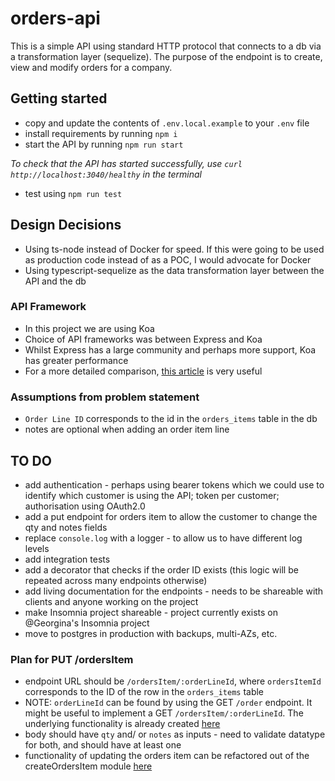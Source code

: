 # orders-api

This is a simple API using standard HTTP protocol that connects to a db via a transformation layer (sequelize). The purpose of the endpoint is to create, view and modify orders for a company.

## Getting started

- copy and update the contents of `.env.local.example` to your `.env` file
- install requirements by running `npm i`
- start the API by running `npm run start`

_To check that the API has started successfully, use `curl http://localhost:3040/healthy` in the terminal_

- test using `npm run test`

## Design Decisions

- Using ts-node instead of Docker for speed. If this were going to be used as production code instead of as a POC, I would advocate for Docker
- Using typescript-sequelize as the data transformation layer between the API and the db

### API Framework

- In this project we are using Koa
- Choice of API frameworks was between Express and Koa
- Whilst Express has a large community and perhaps more support, Koa has greater performance
- For a more detailed comparison, [this article](https://nodesource.com/blog/Express-Koa-Hapi/) is very useful

### Assumptions from problem statement

- `Order Line ID` corresponds to the id in the `orders_items` table in the db
- notes are optional when adding an order item line

## TO DO

- add authentication - perhaps using bearer tokens which we could use to identify which customer is using the API; token per customer; authorisation using OAuth2.0
- add a put endpoint for orders item to allow the customer to change the qty and notes fields
- replace `console.log` with a logger - to allow us to have different log levels
- add integration tests
- add a decorator that checks if the order ID exists (this logic will be repeated across many endpoints otherwise)
- add living documentation for the endpoints - needs to be shareable with clients and anyone working on the project
- make Insomnia project shareable - project currently exists on @Georgina's Insomnia project
- move to postgres in production with backups, multi-AZs, etc.

### Plan for PUT /ordersItem

- endpoint URL should be `/ordersItem/:orderLineId`, where `ordersItemId` corresponds to the ID of the row in the `orders_items` table
- NOTE: `orderLineId` can be found by using the GET `/order` endpoint. It might be useful to implement a GET `/ordersItem/:orderLineId`. The underlying functionality is already created [here](./src/data/ordersItem/getOrdersItem.ts)
- body should have `qty` and/ or `notes` as inputs - need to validate datatype for both, and should have at least one
- functionality of updating the orders item can be refactored out of the createOrdersItem module [here](https://github.com/GeorginaSteele/orders-api/blob/faf135736897da118096ed564be60773e6480307/src/data/ordersItem/createOrdersItem.ts#L23)
